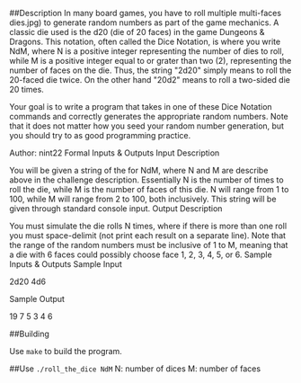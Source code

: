 ##Description 
In many board games, you have to roll multiple multi-faces dies.jpg) to generate random numbers as part of the game mechanics. A classic die used is the d20 (die of 20 faces) in the game Dungeons & Dragons. This notation, often called the Dice Notation, is where you write NdM, where N is a positive integer representing the number of dies to roll, while M is a positive integer equal to or grater than two (2), representing the number of faces on the die. Thus, the string "2d20" simply means to roll the 20-faced die twice. On the other hand "20d2" means to roll a two-sided die 20 times.

Your goal is to write a program that takes in one of these Dice Notation commands and correctly generates the appropriate random numbers. Note that it does not matter how you seed your random number generation, but you should try to as good programming practice.

Author: nint22
Formal Inputs & Outputs
Input Description

You will be given a string of the for NdM, where N and M are describe above in the challenge description. Essentially N is the number of times to roll the die, while M is the number of faces of this die. N will range from 1 to 100, while M will range from 2 to 100, both inclusively. This string will be given through standard console input.
Output Description

You must simulate the die rolls N times, where if there is more than one roll you must space-delimit (not print each result on a separate line). Note that the range of the random numbers must be inclusive of 1 to M, meaning that a die with 6 faces could possibly choose face 1, 2, 3, 4, 5, or 6.
Sample Inputs & Outputs
Sample Input

2d20
4d6

Sample Output

19 7
5 3 4 6


##Building

Use `make` to build the program.

##Use
`./roll_the_dice NdM`
N: number of dices
M: number of faces